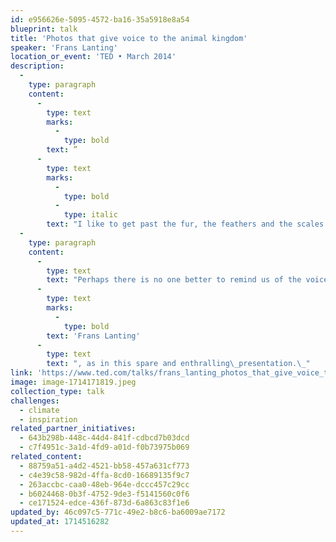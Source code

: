```yaml
---
id: e956626e-5095-4572-ba16-35a5918e8a54
blueprint: talk
title: 'Photos that give voice to the animal kingdom'
speaker: 'Frans Lanting'
location_or_event: 'TED • March 2014'
description:
  -
    type: paragraph
    content:
      -
        type: text
        marks:
          -
            type: bold
        text: ”
      -
        type: text
        marks:
          -
            type: bold
          -
            type: italic
        text: "I like to get past the fur, the feathers and the scales. I like to get under the skin.”\_\_"
  -
    type: paragraph
    content:
      -
        type: text
        text: "Perhaps there is no one better to remind us of the voice of animals than Dutch wildlife photographer\_"
      -
        type: text
        marks:
          -
            type: bold
        text: 'Frans Lanting'
      -
        type: text
        text: ", as in this spare and enthralling\_presentation.\_"
link: 'https://www.ted.com/talks/frans_lanting_photos_that_give_voice_to_the_animal_kingdom?referrer=playlist-close_up_and_personal&language=en'
image: image-1714171819.jpeg
collection_type: talk
challenges:
  - climate
  - inspiration
related_partner_initiatives:
  - 643b298b-448c-44d4-841f-cdbcd7b03dcd
  - c7f4951c-3a1d-4fd9-a01d-f0b73975b069
related_content:
  - 88759a51-a4d2-4521-bb58-457a631cf773
  - c4e39c58-982d-4ffa-8cd0-16689135f9c7
  - 263accbc-caa0-48eb-964e-dccc457c29cc
  - b6024468-0b3f-4752-9de3-f5141560c0f6
  - ce171524-edce-436f-873d-6a863c83f1e6
updated_by: 46c097c5-771c-49e2-b8c6-ba6009ae7172
updated_at: 1714516282
---
```


